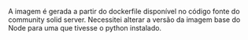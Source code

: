 A imagem é gerada a partir do dockerfile disponível no código fonte do community solid server. Necessitei alterar a versão da imagem base do Node para uma que tivesse o python instalado.